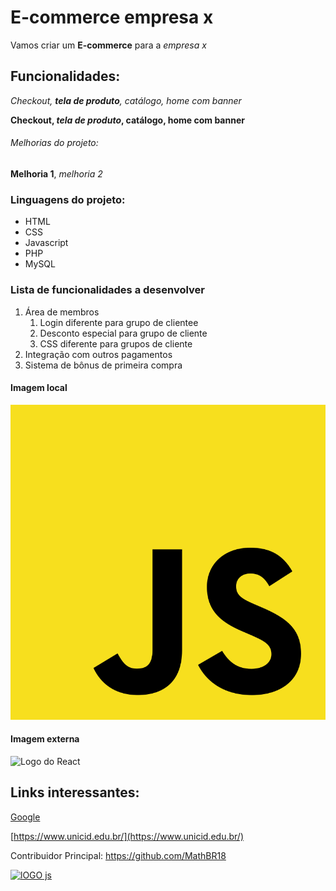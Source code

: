 # E-commerce empresa x

Vamos criar um **E-commerce** para a *empresa x*

## Funcionalidades:

_Checkout, **tela de produto**, catálogo, home com banner_

**Checkout, _tela de produto_, catálogo, home com banner**

###### Melhorias do projeto:

__Melhoria 1__, _melhoria 2_

### Linguagens do projeto:

* HTML 
* CSS 
* Javascript
* PHP 
* MySQL 

### Lista de funcionalidades a desenvolver

1. Área de membros
    1. Login diferente para grupo de clientee
    2. Desconto especial para grupo de cliente
    3. CSS diferente para grupos de cliente
2. Integração com outros pagamentos
3. Sistema de bônus de primeira compra

#### Imagem local

![Logo do Js](img/jslogo.png)

#### Imagem externa

![Logo do React](https://reactjs.org/logo-og.png)

## Links interessantes:

[Google](https://www.google.com/)

[https://www.unicid.edu.br/](https://www.unicid.edu.br/)

Contribuidor Principal: https://github.com/MathBR18

[![lOGO js](https://reactjs.org/logo-og.png)](https://github.com/MathBR18)